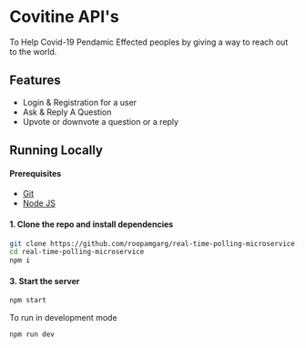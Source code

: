 # Covitine API's
To Help Covid-19 Pendamic Effected peoples by giving a way to reach out to the world.

## Features
* Login & Registration for a user
* Ask & Reply A Question
* Upvote or downvote a question or a reply


## Running Locally

#### Prerequisites
* [Git](https://git-scm.com/downloads)
* [Node JS](https://nodejs.org/en/)


#### 1. Clone the repo and install dependencies
```bash
git clone https://github.com/roopamgarg/real-time-polling-microservice.git
cd real-time-polling-microservice
npm i
```

#### 3. Start the server
```bash
npm start
```

To run in development mode
```bash
npm run dev
```
